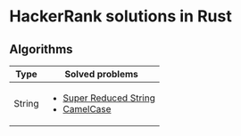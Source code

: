 # HackerRank solutions in Rust

## Algorithms

| Type | Solved problems |
------ | --------------- |
| String | <ul><li>[Super Reduced String](./algorithms/strings/super-reduced-string/src/main.rs)</li><li>[CamelCase](./algorithms/strings/camel-case/src/main.rs)</li></ul> |
